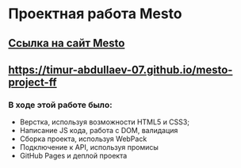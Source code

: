 # Проектная работа Mesto
## [Ссылка на сайт Mesto](https://timur-abdullaev-07.github.io/mesto-project-ff "Кликни на меня")
## https://timur-abdullaev-07.github.io/mesto-project-ff
###
### В ходе этой работе было:
* Верстка, используя возможности HTML5 и CSS3;
* Написание JS кода, работа с DOM, валидация
* Сборка проекта, используя WebPack
* Подключение к API, используя промисы
* GitHub Pages и деплой проекта